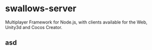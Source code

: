 # swallows-server
Multiplayer Framework for Node.js, with clients available for the Web, Unity3d and Cocos Creator.

<h2>asd</h2>
